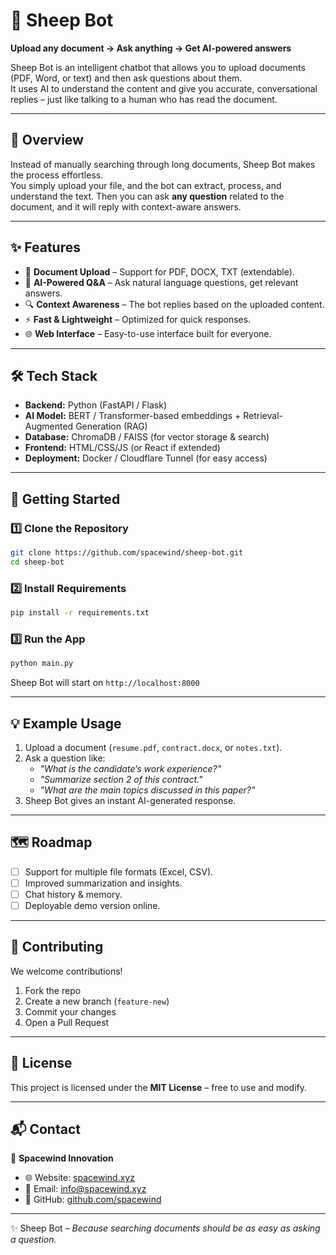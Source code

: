 # 🐑 Sheep Bot  

**Upload any document → Ask anything → Get AI-powered answers**  

Sheep Bot is an intelligent chatbot that allows you to upload documents (PDF, Word, or text) and then ask questions about them.  
It uses AI to understand the content and give you accurate, conversational replies – just like talking to a human who has read the document.  

---

## 📖 Overview
Instead of manually searching through long documents, Sheep Bot makes the process effortless.  
You simply upload your file, and the bot can extract, process, and understand the text. Then you can ask **any question** related to the document, and it will reply with context-aware answers.  

---

## ✨ Features
- 📂 **Document Upload** – Support for PDF, DOCX, TXT (extendable).  
- 🤖 **AI-Powered Q&A** – Ask natural language questions, get relevant answers.  
- 🔍 **Context Awareness** – The bot replies based on the uploaded content.  
- ⚡ **Fast & Lightweight** – Optimized for quick responses.  
- 🌐 **Web Interface** – Easy-to-use interface built for everyone.  

---

## 🛠️ Tech Stack
- **Backend:** Python (FastAPI / Flask)  
- **AI Model:** BERT / Transformer-based embeddings + Retrieval-Augmented Generation (RAG)  
- **Database:** ChromaDB / FAISS (for vector storage & search)  
- **Frontend:** HTML/CSS/JS (or React if extended)  
- **Deployment:** Docker / Cloudflare Tunnel (for easy access)  

---

## 🚀 Getting Started

### 1️⃣ Clone the Repository
```bash
git clone https://github.com/spacewind/sheep-bot.git
cd sheep-bot
```

### 2️⃣ Install Requirements
```bash
pip install -r requirements.txt
```

### 3️⃣ Run the App
```bash
python main.py
```

Sheep Bot will start on `http://localhost:8000`

---

## 💡 Example Usage
1. Upload a document (`resume.pdf`, `contract.docx`, or `notes.txt`).  
2. Ask a question like:  
   - *"What is the candidate’s work experience?"*  
   - *"Summarize section 2 of this contract."*  
   - *"What are the main topics discussed in this paper?"*  
3. Sheep Bot gives an instant AI-generated response.  

---

## 🗺️ Roadmap
- [ ] Support for multiple file formats (Excel, CSV).  
- [ ] Improved summarization and insights.  
- [ ] Chat history & memory.  
- [ ] Deployable demo version online.  

---

## 🤝 Contributing
We welcome contributions!  
1. Fork the repo  
2. Create a new branch (`feature-new`)  
3. Commit your changes  
4. Open a Pull Request  

---

## 📜 License
This project is licensed under the **MIT License** – free to use and modify.  

---

## 📬 Contact
👤 **Spacewind Innovation**  
- 🌐 Website: [spacewind.xyz](https://spacewind.xyz)  
- 📧 Email: info@spacewind.xyz  
- 🐙 GitHub: [github.com/spacewind](https://github.com/spacewind)  

---
✨ Sheep Bot – *Because searching documents should be as easy as asking a question.*
